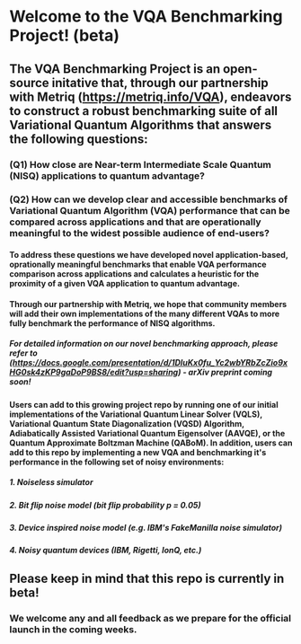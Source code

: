 # Welcome to the VQA Benchmarking Project! (beta)

## The VQA Benchmarking Project is an open-source initative that, through our partnership with Metriq (https://metriq.info/VQA), endeavors to construct a robust benchmarking suite of all Variational Quantum Algorithms that answers the following questions:

### (Q1) How close are Near-term Intermediate Scale Quantum (NISQ) applications to quantum advantage? 
### (Q2) How can we develop clear and accessible benchmarks of Variational Quantum Algorithm (VQA) performance that can be compared across applications and that are operationally meaningful to the widest possible audience of end-users?

#### To address these questions we have developed novel application-based, oprationally meaningful benchmarks that enable VQA performance comparison across applications and calculates a heuristic for the proximity of a given VQA application to quantum advantage.
#### Through our partnership with Metriq, we hope that community members will add their own implementations of the many different VQAs to more fully benchmark the performance of NISQ algorithms.

##### For detailed information on our novel benchmarking approach, please refer to (https://docs.google.com/presentation/d/1DIuKx0fu_Yc2wbYRbZcZio9xHG0sk4zKP9gaDoP9BS8/edit?usp=sharing) - arXiv preprint coming soon!

#### Users can add to this growing project repo by running one of our initial implementations of the Variational Quantum Linear Solver (VQLS), Variational Quantum State Diagonalization (VQSD) Algorithm, Adiabatically Assisted Variational Quantum Eigensolver (AAVQE), or the Quantum Approximate Boltzman Machine (QABoM). In addition, users can add to this repo by implementing a new VQA and benchmarking it's performance in the following set of noisy environments:
##### 1. Noiseless simulator
##### 2. Bit flip noise model (bit flip probability p = 0.05)
##### 3. Device inspired noise model (e.g. IBM's FakeManilla noise simulator)
##### 4. Noisy quantum devices (IBM, Rigetti, IonQ, etc.)
    
## Please keep in mind that this repo is currently in beta! 
### We welcome any and all feedback as we prepare for the official launch in the coming weeks.